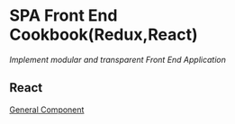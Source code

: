 # SPA Front End Cookbook(Redux,React)

_Implement modular and transparent Front End Application_

## React

[General Component](react/network-component.md)
